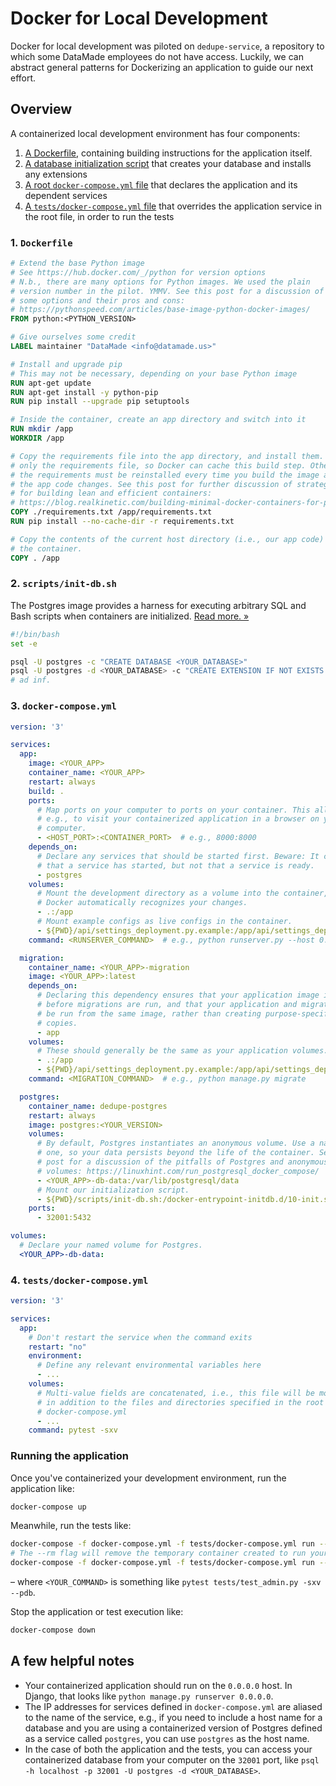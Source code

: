 # Docker for Local Development

Docker for local development was piloted on `dedupe-service`, a repository to
which some DataMade employees do not have access. Luckily, we can abstract general
patterns for Dockerizing an application to guide our next effort.

## Overview

A containerized local development environment has four components:

1. [A Dockerfile](#dockerfile), containing building instructions for the application itself.
2. [A database initialization script](#scriptsinit-dbsh)
that creates your database and installs any extensions
2. [A root `docker-compose.yml` file](#docker-composeyml)
that declares the application and its dependent services
3. [A `tests/docker-compose.yml` file](#testsdocker-composeyml)
that overrides the application service in the root file, in order to run the tests

### 1. `Dockerfile`

```Dockerfile
# Extend the base Python image
# See https://hub.docker.com/_/python for version options
# N.b., there are many options for Python images. We used the plain
# version number in the pilot. YMMV. See this post for a discussion of
# some options and their pros and cons:
# https://pythonspeed.com/articles/base-image-python-docker-images/
FROM python:<PYTHON_VERSION>

# Give ourselves some credit
LABEL maintainer "DataMade <info@datamade.us>"

# Install and upgrade pip
# This may not be necessary, depending on your base Python image
RUN apt-get update
RUN apt-get install -y python-pip
RUN pip install --upgrade pip setuptools

# Inside the container, create an app directory and switch into it
RUN mkdir /app
WORKDIR /app

# Copy the requirements file into the app directory, and install them. Copy
# only the requirements file, so Docker can cache this build step. Otherwise,
# the requirements must be reinstalled every time you build the image after
# the app code changes. See this post for further discussion of strategies
# for building lean and efficient containers:
# https://blog.realkinetic.com/building-minimal-docker-containers-for-python-applications-37d0272c52f3
COPY ./requirements.txt /app/requirements.txt
RUN pip install --no-cache-dir -r requirements.txt

# Copy the contents of the current host directory (i.e., our app code) into
# the container.
COPY . /app
```

### 2. `scripts/init-db.sh`

The Postgres image provides a harness for executing arbitrary SQL and Bash
scripts when containers are initialized. [Read more. &raquo;](https://docs.docker.com/samples/library/postgres/#initialization-scripts)

```bash
#!/bin/bash
set -e

psql -U postgres -c "CREATE DATABASE <YOUR_DATABASE>"
psql -U postgres -d <YOUR_DATABASE> -c "CREATE EXTENSION IF NOT EXISTS <YOUR_EXTENSION>"
# ad inf.
```

### 3. `docker-compose.yml`

```docker-compose.yml
version: '3'

services:
  app:
    image: <YOUR_APP>
    container_name: <YOUR_APP>
    restart: always
    build: .
    ports:
      # Map ports on your computer to ports on your container. This allows you,
      # e.g., to visit your containerized application in a browser on your
      # computer.
      - <HOST_PORT>:<CONTAINER_PORT>  # e.g., 8000:8000
    depends_on:
      # Declare any services that should be started first. Beware: It checks
      # that a service has started, but not that a service is ready.
      - postgres
    volumes:
      # Mount the development directory as a volume into the container, so
      # Docker automatically recognizes your changes.
      - .:/app
      # Mount example configs as live configs in the container.
      - ${PWD}/api/settings_deployment.py.example:/app/api/settings_deployment.py
    command: <RUNSERVER_COMMAND>  # e.g., python runserver.py --host 0.0.0.0

  migration:
    container_name: <YOUR_APP>-migration
    image: <YOUR_APP>:latest
    depends_on:
      # Declaring this dependency ensures that your application image is built
      # before migrations are run, and that your application and migrations can
      # be run from the same image, rather than creating purpose-specific
      # copies.
      - app
    volumes:
      # These should generally be the same as your application volumes.
      - .:/app
      - ${PWD}/api/settings_deployment.py.example:/app/api/settings_deployment.py
    command: <MIGRATION_COMMAND>  # e.g., python manage.py migrate

  postgres:
    container_name: dedupe-postgres
    restart: always
    image: postgres:<YOUR_VERSION>
    volumes:
      # By default, Postgres instantiates an anonymous volume. Use a named
      # one, so your data persists beyond the life of the container. See this
      # post for a discussion of the pitfalls of Postgres and anonymous
      # volumes: https://linuxhint.com/run_postgresql_docker_compose/
      - <YOUR_APP>-db-data:/var/lib/postgresql/data
      # Mount our initialization script.
      - ${PWD}/scripts/init-db.sh:/docker-entrypoint-initdb.d/10-init.sh
    ports:
      - 32001:5432

volumes:
  # Declare your named volume for Postgres.
  <YOUR_APP>-db-data:
```

### 4. `tests/docker-compose.yml`

```docker-compose.yml
version: '3'

services:
  app:
    # Don't restart the service when the command exits
    restart: "no"
    environment:
      # Define any relevant environmental variables here
      - ...
    volumes:
      # Multi-value fields are concatenated, i.e., this file will be mounted
      # in addition to the files and directories specified in the root
      # docker-compose.yml
      - ...
    command: pytest -sxv
```

### Running the application

Once you've containerized your development environment, run the application
like:

```bash
docker-compose up
```

Meanwhile, run the tests like:

```bash
docker-compose -f docker-compose.yml -f tests/docker-compose.yml run --rm app
# The --rm flag will remove the temporary container created to run your command after the command exits.
docker-compose -f docker-compose.yml -f tests/docker-compose.yml run --rm app <YOUR_COMMAND>
```

– where `<YOUR_COMMAND>` is something like `pytest tests/test_admin.py -sxv --pdb`.

Stop the application or test execution like:

```bash
docker-compose down
```

## A few helpful notes

- Your containerized application should run on the `0.0.0.0` host. In Django,
that looks like `python manage.py runserver 0.0.0.0`.
- The IP addresses for services defined in `docker-compose.yml` are aliased to
the name of the service, e.g., if you need to include a host name for a database
and you are using a containerized version of Postgres defined as a service
called `postgres`, you can use `postgres` as the host name.
- In the case of both the application and the tests, you can access your
containerized database from your computer on the `32001` port, like
`psql -h localhost -p 32001 -U postgres -d <YOUR_DATABASE>`.
